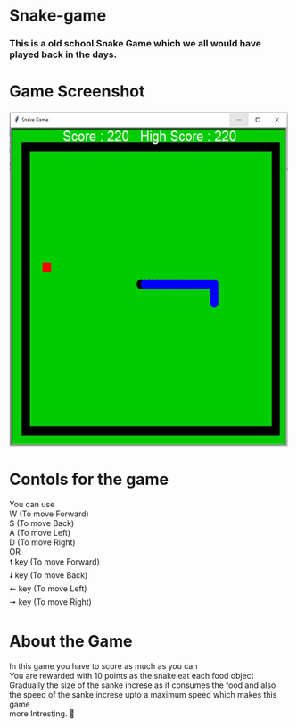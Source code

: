 # Snake-game
### This is a old school Snake Game which we all would have played back in the days.

# Game Screenshot
<img src ="Snake-game-ss.jpg" height="600" width="500">

# Contols for the game
You can use <br />
W (To move Forward) <br />
S (To move Back) <br />
A (To move Left) <br />
D (To move Right) <br />
OR <br />
🠕 key (To move Forward) <br />
🠗 key (To move Back) <br />
🠔 key (To move Left) <br />
🠖 key (To move Right) <br />

# About the Game
In this game you have to score as much as you can <br />
You are rewarded with 10 points as the snake eat each food object <br />
Gradually the size of the sanke increse as it consumes the food and also <br />
the speed of the sanke increse upto a maximum speed which makes this game <br />
more Intresting. 🐍


